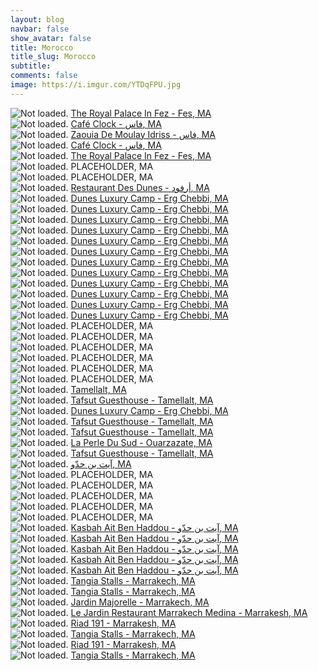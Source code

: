 ```yaml
---
layout: blog
navbar: false
show_avatar: false
title: Morocco
title_slug: Morocco
subtitle: 
comments: false
image: https://i.imgur.com/YTDqFPU.jpg
---
```


<div class="img-container">
  <img src="https://i.imgur.com/I4CPU2A.jpg" alt="Not loaded." class="center-block">
  <a href="https://www.google.com/maps/search/?api=1&query=34.0617361,-5.0070194" target="_blank">
    <span class="img-caption-corner" style="display: inline;">The Royal Palace In Fez - Fes, MA</span>
  </a>  
</div> 


<div class="img-container">
  <img src="https://i.imgur.com/45ZqQB6.jpg" alt="Not loaded." class="center-block">
  <a href="https://www.google.com/maps/search/?api=1&query=34.0623083,-4.9831611" target="_blank">
    <span class="img-caption-corner" style="display: inline;">Café Clock - فاس, MA</span>
  </a>  
</div> 


<div class="img-container">
  <img src="https://i.imgur.com/od9sP0b.jpg" alt="Not loaded." class="center-block">
  <a href="https://www.google.com/maps/search/?api=1&query=34.0660528,-4.9711083" target="_blank">
    <span class="img-caption-corner" style="display: inline;">Zaouia De Moulay Idriss - فاس, MA</span>
  </a>  
</div> 


<div class="img-container">
  <img src="https://i.imgur.com/bGkNUZ9.jpg" alt="Not loaded." class="center-block">
  <a href="https://www.google.com/maps/search/?api=1&query=34.0621694,-4.9848056" target="_blank">
    <span class="img-caption-corner" style="display: inline;">Café Clock - فاس, MA</span>
  </a>  
</div> 


<div class="img-container">
  <img src="https://i.imgur.com/VAgyq3r.jpg" alt="Not loaded." class="center-block">
  <a href="https://www.google.com/maps/search/?api=1&query=34.0529778,-4.9938028" target="_blank">
    <span class="img-caption-corner" style="display: inline;">The Royal Palace In Fez - Fes, MA</span>
  </a>  
</div> 


<div class="img-container">
  <img src="https://i.imgur.com/bRPBkeH.jpg" alt="Not loaded." class="center-block">
  <a  target="_blank">
    <span class="img-caption-corner" style="display: inline;">PLACEHOLDER, MA</span>
  </a>  
</div> 


<div class="img-container">
  <img src="https://i.imgur.com/iYRH2am.jpg" alt="Not loaded." class="center-block">
  <a  target="_blank">
    <span class="img-caption-corner" style="display: inline;">PLACEHOLDER, MA</span>
  </a>  
</div> 


<div class="img-container">
  <img src="https://i.imgur.com/MONTKQS.jpg" alt="Not loaded." class="center-block">
  <a href="https://www.google.com/maps/search/?api=1&query=31.4420806,-4.2305381" target="_blank">
    <span class="img-caption-corner" style="display: inline;">Restaurant Des Dunes - أرفود, MA</span>
  </a>  
</div> 


<div class="img-container">
  <img src="https://i.imgur.com/w4uNMjG.jpg" alt="Not loaded." class="center-block">
  <a href="https://www.google.com/maps/search/?api=1&query=31.1858088,-4.0158423" target="_blank">
    <span class="img-caption-corner" style="display: inline;">Dunes Luxury Camp - Erg Chebbi, MA</span>
  </a>  
</div> 


<div class="img-container">
  <img src="https://i.imgur.com/QjDNJnG.jpg" alt="Not loaded." class="center-block">
  <a href="https://www.google.com/maps/search/?api=1&query=31.1858088,-4.0158423" target="_blank">
    <span class="img-caption-corner" style="display: inline;">Dunes Luxury Camp - Erg Chebbi, MA</span>
  </a>  
</div> 


<div class="img-container">
  <img src="https://i.imgur.com/U2glBNU.jpg" alt="Not loaded." class="center-block">
  <a href="https://www.google.com/maps/search/?api=1&query=31.1858088,-4.0158423" target="_blank">
    <span class="img-caption-corner" style="display: inline;">Dunes Luxury Camp - Erg Chebbi, MA</span>
  </a>  
</div> 


<div class="img-container">
  <img src="https://i.imgur.com/bK4VHRY.jpg" alt="Not loaded." class="center-block">
  <a href="https://www.google.com/maps/search/?api=1&query=31.1858088,-4.0158423" target="_blank">
    <span class="img-caption-corner" style="display: inline;">Dunes Luxury Camp - Erg Chebbi, MA</span>
  </a>  
</div> 


<div class="img-container">
  <img src="https://i.imgur.com/ZDfRLfw.jpg" alt="Not loaded." class="center-block">
  <a href="https://www.google.com/maps/search/?api=1&query=31.1858088,-4.0158423" target="_blank">
    <span class="img-caption-corner" style="display: inline;">Dunes Luxury Camp - Erg Chebbi, MA</span>
  </a>  
</div> 


<div class="img-container">
  <img src="https://i.imgur.com/DVZVeLw.jpg" alt="Not loaded." class="center-block">
  <a href="https://www.google.com/maps/search/?api=1&query=31.1858088,-4.0158423" target="_blank">
    <span class="img-caption-corner" style="display: inline;">Dunes Luxury Camp - Erg Chebbi, MA</span>
  </a>  
</div> 


<div class="img-container">
  <img src="https://i.imgur.com/egC7MfT.jpg" alt="Not loaded." class="center-block">
  <a href="https://www.google.com/maps/search/?api=1&query=31.1883778,-4.0218083" target="_blank">
    <span class="img-caption-corner" style="display: inline;">Dunes Luxury Camp - Erg Chebbi, MA</span>
  </a>  
</div> 


<div class="img-container">
  <img src="https://i.imgur.com/BflhtNZ.jpg" alt="Not loaded." class="center-block">
  <a href="https://www.google.com/maps/search/?api=1&query=31.1874361,-4.0195778" target="_blank">
    <span class="img-caption-corner" style="display: inline;">Dunes Luxury Camp - Erg Chebbi, MA</span>
  </a>  
</div> 


<div class="img-container">
  <img src="https://i.imgur.com/VER3Nom.jpg" alt="Not loaded." class="center-block">
  <a href="https://www.google.com/maps/search/?api=1&query=31.1858000,-4.0156444" target="_blank">
    <span class="img-caption-corner" style="display: inline;">Dunes Luxury Camp - Erg Chebbi, MA</span>
  </a>  
</div> 


<div class="img-container">
  <img src="https://i.imgur.com/ocR4ZxG.jpg" alt="Not loaded." class="center-block">
  <a href="https://www.google.com/maps/search/?api=1&query=31.1857056,-4.0156028" target="_blank">
    <span class="img-caption-corner" style="display: inline;">Dunes Luxury Camp - Erg Chebbi, MA</span>
  </a>  
</div> 


<div class="img-container">
  <img src="https://i.imgur.com/YTDqFPU.jpg" alt="Not loaded." class="center-block">
  <a href="https://www.google.com/maps/search/?api=1&query=31.1857000,-4.0155750" target="_blank">
    <span class="img-caption-corner" style="display: inline;">Dunes Luxury Camp - Erg Chebbi, MA</span>
  </a>  
</div> 


<div class="img-container">
  <img src="https://i.imgur.com/tniabuo.jpg" alt="Not loaded." class="center-block">
  <a href="https://www.google.com/maps/search/?api=1&query=31.1898263,-4.0233071" target="_blank">
    <span class="img-caption-corner" style="display: inline;">Dunes Luxury Camp - Erg Chebbi, MA</span>
  </a>  
</div> 


<div class="img-container">
  <img src="https://i.imgur.com/NXlwdRD.jpg" alt="Not loaded." class="center-block">
  <a  target="_blank">
    <span class="img-caption-corner" style="display: inline;">PLACEHOLDER, MA</span>
  </a>  
</div> 


<div class="img-container">
  <img src="https://i.imgur.com/rdVLMqC.jpg" alt="Not loaded." class="center-block">
  <a  target="_blank">
    <span class="img-caption-corner" style="display: inline;">PLACEHOLDER, MA</span>
  </a>  
</div> 


<div class="img-container">
  <img src="https://i.imgur.com/2x56VDY.jpg" alt="Not loaded." class="center-block">
  <a  target="_blank">
    <span class="img-caption-corner" style="display: inline;">PLACEHOLDER, MA</span>
  </a>  
</div> 


<div class="img-container">
  <img src="https://i.imgur.com/fnupRsu.jpg" alt="Not loaded." class="center-block">
  <a  target="_blank">
    <span class="img-caption-corner" style="display: inline;">PLACEHOLDER, MA</span>
  </a>  
</div> 


<div class="img-container">
  <img src="https://i.imgur.com/pDXEY57.jpg" alt="Not loaded." class="center-block">
  <a  target="_blank">
    <span class="img-caption-corner" style="display: inline;">PLACEHOLDER, MA</span>
  </a>  
</div> 


<div class="img-container">
  <img src="https://i.imgur.com/u6ZJ1bP.jpg" alt="Not loaded." class="center-block">
  <a  target="_blank">
    <span class="img-caption-corner" style="display: inline;">PLACEHOLDER, MA</span>
  </a>  
</div> 


<div class="img-container">
  <img src="https://i.imgur.com/w0XYdUt.jpg" alt="Not loaded." class="center-block">
  <a href="https://www.google.com/maps/search/?api=1&query=31.3671689,-5.9690698" target="_blank">
    <span class="img-caption-corner" style="display: inline;">Tamellalt, MA</span>
  </a>  
</div> 


<div class="img-container">
  <img src="https://i.imgur.com/aXygHAh.jpg" alt="Not loaded." class="center-block">
  <a href="https://www.google.com/maps/search/?api=1&query=31.4449112,-5.9821131" target="_blank">
    <span class="img-caption-corner" style="display: inline;">Tafsut Guesthouse - Tamellalt, MA</span>
  </a>  
</div> 


<div class="img-container">
  <img src="https://i.imgur.com/NbplJRd.jpg" alt="Not loaded." class="center-block">
  <a href="https://www.google.com/maps/search/?api=1&query=31.1898333,-4.0241194" target="_blank">
    <span class="img-caption-corner" style="display: inline;">Dunes Luxury Camp - Erg Chebbi, MA</span>
  </a>  
</div> 


<div class="img-container">
  <img src="https://i.imgur.com/5ecD8tP.jpg" alt="Not loaded." class="center-block">
  <a href="https://www.google.com/maps/search/?api=1&query=31.4448644,-5.9820662" target="_blank">
    <span class="img-caption-corner" style="display: inline;">Tafsut Guesthouse - Tamellalt, MA</span>
  </a>  
</div> 


<div class="img-container">
  <img src="https://i.imgur.com/N8eB0kN.jpg" alt="Not loaded." class="center-block">
  <a href="https://www.google.com/maps/search/?api=1&query=31.4448644,-5.9820662" target="_blank">
    <span class="img-caption-corner" style="display: inline;">Tafsut Guesthouse - Tamellalt, MA</span>
  </a>  
</div> 


<div class="img-container">
  <img src="https://i.imgur.com/lL94nX2.jpg" alt="Not loaded." class="center-block">
  <a href="https://www.google.com/maps/search/?api=1&query=30.9209228,-6.9216408" target="_blank">
    <span class="img-caption-corner" style="display: inline;">La Perle Du Sud - Ouarzazate, MA</span>
  </a>  
</div> 


<div class="img-container">
  <img src="https://i.imgur.com/mL2H0yG.jpg" alt="Not loaded." class="center-block">
  <a href="https://www.google.com/maps/search/?api=1&query=31.4449389,-5.9819944" target="_blank">
    <span class="img-caption-corner" style="display: inline;">Tafsut Guesthouse - Tamellalt, MA</span>
  </a>  
</div> 


<div class="img-container">
  <img src="https://i.imgur.com/x8dxhqg.jpg" alt="Not loaded." class="center-block">
  <a href="https://www.google.com/maps/search/?api=1&query=31.1956175,-7.1304886" target="_blank">
    <span class="img-caption-corner" style="display: inline;">آيت بن حدّو, MA</span>
  </a>  
</div> 


<div class="img-container">
  <img src="https://i.imgur.com/wi1p87J.jpg" alt="Not loaded." class="center-block">
  <a  target="_blank">
    <span class="img-caption-corner" style="display: inline;">PLACEHOLDER, MA</span>
  </a>  
</div> 


<div class="img-container">
  <img src="https://i.imgur.com/QmptrQ6.jpg" alt="Not loaded." class="center-block">
  <a  target="_blank">
    <span class="img-caption-corner" style="display: inline;">PLACEHOLDER, MA</span>
  </a>  
</div> 


<div class="img-container">
  <img src="https://i.imgur.com/crXKo7d.jpg" alt="Not loaded." class="center-block">
  <a  target="_blank">
    <span class="img-caption-corner" style="display: inline;">PLACEHOLDER, MA</span>
  </a>  
</div> 


<div class="img-container">
  <img src="https://i.imgur.com/aBCa5Hx.jpg" alt="Not loaded." class="center-block">
  <a  target="_blank">
    <span class="img-caption-corner" style="display: inline;">PLACEHOLDER, MA</span>
  </a>  
</div> 


<div class="img-container">
  <img src="https://i.imgur.com/lWkIuDB.jpg" alt="Not loaded." class="center-block">
  <a  target="_blank">
    <span class="img-caption-corner" style="display: inline;">PLACEHOLDER, MA</span>
  </a>  
</div> 


<div class="img-container">
  <img src="https://i.imgur.com/BkUUbJN.jpg" alt="Not loaded." class="center-block">
  <a href="https://www.google.com/maps/search/?api=1&query=31.0476667,-7.1298639" target="_blank">
    <span class="img-caption-corner" style="display: inline;">Kasbah Ait Ben Haddou‌ - آيت بن حدّو, MA</span>
  </a>  
</div> 


<div class="img-container">
  <img src="https://i.imgur.com/7VogIAq.jpg" alt="Not loaded." class="center-block">
  <a href="https://www.google.com/maps/search/?api=1&query=31.0473528,-7.1298556" target="_blank">
    <span class="img-caption-corner" style="display: inline;">Kasbah Ait Ben Haddou‌ - آيت بن حدّو, MA</span>
  </a>  
</div> 


<div class="img-container">
  <img src="https://i.imgur.com/iAsSsHy.jpg" alt="Not loaded." class="center-block">
  <a href="https://www.google.com/maps/search/?api=1&query=31.0470111,-7.1273389" target="_blank">
    <span class="img-caption-corner" style="display: inline;">Kasbah Ait Ben Haddou‌ - آيت بن حدّو, MA</span>
  </a>  
</div> 


<div class="img-container">
  <img src="https://i.imgur.com/brfAMzs.jpg" alt="Not loaded." class="center-block">
  <a href="https://www.google.com/maps/search/?api=1&query=31.0469722,-7.1273778" target="_blank">
    <span class="img-caption-corner" style="display: inline;">Kasbah Ait Ben Haddou‌ - آيت بن حدّو, MA</span>
  </a>  
</div> 


<div class="img-container">
  <img src="https://i.imgur.com/hSk18Xs.jpg" alt="Not loaded." class="center-block">
  <a href="https://www.google.com/maps/search/?api=1&query=31.0454639,-7.1290472" target="_blank">
    <span class="img-caption-corner" style="display: inline;">Kasbah Ait Ben Haddou‌ - آيت بن حدّو, MA</span>
  </a>  
</div> 


<div class="img-container">
  <img src="https://i.imgur.com/le5cDnY.jpg" alt="Not loaded." class="center-block">
  <a href="https://www.google.com/maps/search/?api=1&query=31.6255389,-7.9890639" target="_blank">
    <span class="img-caption-corner" style="display: inline;">Tangia Stalls - Marrakech, MA</span>
  </a>  
</div> 


<div class="img-container">
  <img src="https://i.imgur.com/XYKAIXv.jpg" alt="Not loaded." class="center-block">
  <a href="https://www.google.com/maps/search/?api=1&query=31.6235169,-7.9941238" target="_blank">
    <span class="img-caption-corner" style="display: inline;">Tangia Stalls - Marrakech, MA</span>
  </a>  
</div> 


<div class="img-container">
  <img src="https://i.imgur.com/9r0Pxsz.jpg" alt="Not loaded." class="center-block">
  <a href="https://www.google.com/maps/search/?api=1&query=31.6417717,-8.0027893" target="_blank">
    <span class="img-caption-corner" style="display: inline;">Jardin Majorelle - Marrakech, MA</span>
  </a>  
</div> 


<div class="img-container">
  <img src="https://i.imgur.com/nsvw3UT.jpg" alt="Not loaded." class="center-block">
  <a href="https://www.google.com/maps/search/?api=1&query=31.6300166,-7.9892718" target="_blank">
    <span class="img-caption-corner" style="display: inline;">Le Jardin Restaurant Marrakech Medina - Marrakesh, MA</span>
  </a>  
</div> 


<div class="img-container">
  <img src="https://i.imgur.com/kReZjIT.jpg" alt="Not loaded." class="center-block">
  <a href="https://www.google.com/maps/search/?api=1&query=31.6289056,-7.9804528" target="_blank">
    <span class="img-caption-corner" style="display: inline;">Riad 191 - Marrakesh, MA</span>
  </a>  
</div> 


<div class="img-container">
  <img src="https://i.imgur.com/1YPYxu2.jpg" alt="Not loaded." class="center-block">
  <a href="https://www.google.com/maps/search/?api=1&query=31.6259833,-7.9892194" target="_blank">
    <span class="img-caption-corner" style="display: inline;">Tangia Stalls - Marrakech, MA</span>
  </a>  
</div> 


<div class="img-container">
  <img src="https://i.imgur.com/X6TSy1U.jpg" alt="Not loaded." class="center-block">
  <a href="https://www.google.com/maps/search/?api=1&query=31.6282833,-7.9804639" target="_blank">
    <span class="img-caption-corner" style="display: inline;">Riad 191 - Marrakesh, MA</span>
  </a>  
</div> 


<div class="img-container">
  <img src="https://i.imgur.com/xd1tJWx.jpg" alt="Not loaded." class="center-block">
  <a href="https://www.google.com/maps/search/?api=1&query=31.6181194,-7.9851778" target="_blank">
    <span class="img-caption-corner" style="display: inline;">Tangia Stalls - Marrakech, MA</span>
  </a>  
</div> 

